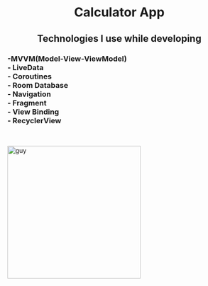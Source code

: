<h1 align="center">
Calculator App
</h1>

<h2 align="center">
Technologies I use while developing
</h2>

<h3 align="left">
 -MVVM(Model-View-ViewModel) <br>
 - LiveData <br>
 - Coroutines <br>
 - Room Database <br>
 - Navigation <br>
 - Fragment <br>
 - View Binding <br>
 - RecyclerView <br>
 </h3><br>
 
 <img align="center" height="300" alt="guy" src="https://user-images.githubusercontent.com/100168989/218510459-11a8a836-1f4b-4186-b9cd-a7172cd781f4.gif" /> </a>
